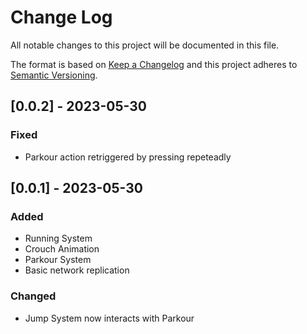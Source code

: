 # Change Log
All notable changes to this project will be documented in this file.
 
The format is based on [Keep a Changelog](http://keepachangelog.com/)
and this project adheres to [Semantic Versioning](http://semver.org/).

## [0.0.2] - 2023-05-30
  
### Fixed
- Parkour action retriggered by pressing repeteadly 
 
## [0.0.1] - 2023-05-30
  
### Added
- Running System 
- Crouch Animation
- Parkour System 
- Basic network replication
### Changed
- Jump System now interacts with Parkour  
 